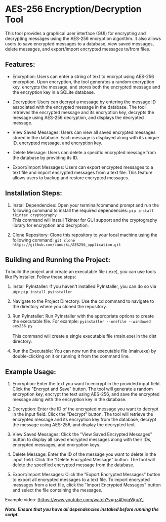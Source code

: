 # AES-256 Encryption/Decryption Tool

This tool provides a graphical user interface (GUI) for encrypting and decrypting messages using the AES-256 encryption algorithm. It also allows users to save encrypted messages to a database, view saved messages, delete messages, and export/import encrypted messages to/from files.

## Features:

- Encryption: Users can enter a string of text to encrypt using AES-256 encryption. Upon encryption, the tool generates a random encryption key, encrypts the message, and stores both the encrypted message and the encryption key in a SQLite database.

- Decryption: Users can decrypt a message by entering the message ID associated with the encrypted message in the database. The tool retrieves the encrypted message and its encryption key, decrypts the message using AES-256 decryption, and displays the decrypted message.

- View Saved Messages: Users can view all saved encrypted messages stored in the database. Each message is displayed along with its unique ID, encrypted message, and encryption key.

- Delete Message: Users can delete a specific encrypted message from the database by providing its ID.

- Export/Import Messages: Users can export encrypted messages to a text file and import encrypted messages from a text file. This feature allows users to backup and restore encrypted messages.

## Installation Steps:
1. Install Dependencies: Open your terminal/command prompt and run the following command to install the required dependencies: ```pip install tkinter cryptography```</br>
This command will install Tkinter for GUI support and the cryptography library for encryption and decryption.

2. Clone Repository: Clone this repository to your local machine using the following command: ```git clone https://github.com/canuski/AES256_application.git```</br>

## Building and Running the Project:
To build the project and create an executable file (.exe), you can use tools like PyInstaller. Follow these steps:

1. Install PyInstaller: If you haven't installed PyInstaller, you can do so via pip: ```pip install pyinstaller```
2. Navigate to the Project Directory: Use the cd command to navigate to the directory where you cloned the repository.
3. Run PyInstaller: Run PyInstaller with the appropriate options to create the executable file. For example: ```pyinstaller --onefile --windowed aes256.py``` </br> </br>
This command will create a single executable file (main.exe) in the dist directory.

4. Run the Executable: You can now run the executable file (main.exe) by double-clicking on it or running it from the command line.

## Example Usage:

1. Encryption:
   Enter the text you want to encrypt in the provided input field.
   Click the "Encrypt and Save" button.
   The tool will generate a random encryption key, encrypt the text using AES-256, and save the encrypted message along with the encryption key in the database.

2. Decryption:
   Enter the ID of the encrypted message you want to decrypt in the input field.
   Click the "Decrypt" button.
   The tool will retrieve the encrypted message and its encryption key from the database, decrypt the message using AES-256, and display the decrypted text.

3. View Saved Messages:
   Click the "View Saved Encrypted Messages" button to display all saved encrypted messages along with their IDs, encrypted messages, and encryption keys.

4. Delete Message:
   Enter the ID of the message you want to delete in the input field.
   Click the "Delete Encrypted Message" button.
   The tool will delete the specified encrypted message from the database.

5. Export/Import Messages:
   Click the "Export Encrypted Messages" button to export all encrypted messages to a text file.
   To import encrypted messages from a text file, click the "Import Encrypted Messages" button and select the file containing the messages.

Example video: [https://www.youtube.com/watch?v=gz40giqWguY]


**_Note: Ensure that you have all dependencies installed before running the script._**
